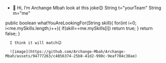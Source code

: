 - 👋 Hi, I’m Archange Mbah
 look at this joke😊
String t="yourTeam"
String m="me"

public boolean whatYouAreLookingFor(String skill){
          for(int i=0; i<me.mySkills.length;i++){
          if(skill==me.mySkills[i]) return true;
          }
       return false;
      }
    
      I think it will match😉

      ![image](https://github.com/Archange-Mbah/Archange-Mbah/assets/94777263/c4856374-25b8-41d2-998c-9eaf704c38ae)

<!---
Archange Mbah is a ✨ special ✨ repository because its `README.md` (this file) appears on your GitHub profile.
You can click the Preview link to take a look at your changes.
--->
